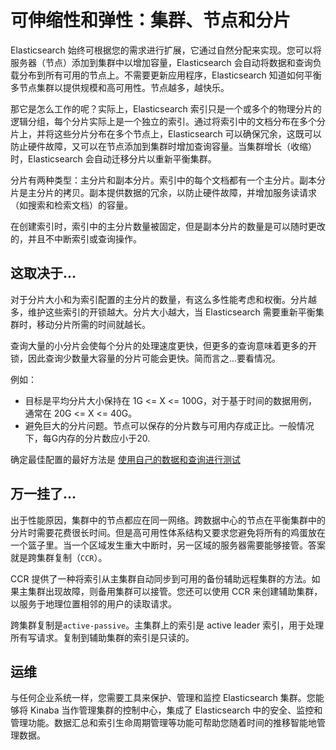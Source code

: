 # 可伸缩性和弹性：集群、节点和分片

Elasticsearch 始终可根据您的需求进行扩展，它通过自然分配来实现。您可以将服务器（节点）添加到集群中以增加容量，Elasticsearch 会自动将数据和查询负载分布到所有可用的节点上。不需要更新应用程序，Elasticsearch 知道如何平衡多节点集群以提供规模和高可用性。节点越多，越快乐。

那它是怎么工作的呢？实际上，Elasticsearch 索引只是一个或多个的物理分片的逻辑分组，每个分片实际上是一个独立的索引。通过将索引中的文档分布在多个分片上，并将这些分片分布在多个节点上，Elasticsearch 可以确保冗余，这既可以防止硬件故障，又可以在节点添加到集群时增加查询容量。当集群增长（收缩）时，Elasticsearch 会自动迁移分片以重新平衡集群。

分片有两种类型：主分片和副本分片。索引中的每个文档都有一个主分片。副本分片是主分片的拷贝。副本提供数据的冗余，以防止硬件故障，并增加服务读请求（如搜索和检索文档）的容量。

在创建索引时，索引中的主分片数量被固定，但是副本分片的数量是可以随时更改的，并且不中断索引或查询操作。

## 这取决于...

对于分片大小和为索引配置的主分片的数量，有这么多性能考虑和权衡。分片越多，维护这些索引的开锁越大。分片大小越大，当 Elasticsearch 需要重新平衡集群时，移动分片所需的时间就越长。

查询大量的小分片会使每个分片的处理速度更快，但更多的查询意味着更多的开锁，因此查询少数量大容量的分片可能会更快。简而言之...要看情况。

例如：
- 目标是平均分片大小保持在 1G <= X <= 100G，对于基于时间的数据用例，通常在 20G <= X <= 40G。
- 避免巨大的分片问题。节点可以保存的分片数与可用内存成正比。一般情况下，每G内存的分片数应小于20.

确定最佳配置的最好方法是 [使用自己的数据和查询进行测试](https://www.elastic.co/cn/elasticon/conf/2016/sf/quantitative-cluster-sizing)

## 万一挂了...

出于性能原因，集群中的节点都应在同一网络。跨数据中心的节点在平衡集群中的分片时需要花费很长时间。但是高可用性体系结构又要求您避免将所有的鸡蛋放在一个篮子里。当一个区域发生重大中断时，另一区域的服务器需要能够接管。答案就是跨集群复制（`CCR`）。

CCR 提供了一种将索引从主集群自动同步到可用的备份辅助远程集群的方法。如果主集群出现故障，则备用集群可以接管。您还可以使用 CCR 来创建辅助集群，以服务于地理位置相邻的用户的读取请求。

跨集群复制是`active-passive`。主集群上的索引是 active leader 索引，用于处理所有写请求。复制到辅助集群的索引是只读的。

## 运维

与任何企业系统一样，您需要工具来保护、管理和监控 Elasticsearch 集群。您能够将 Kinaba 当作管理集群的控制中心，集成了 Elasticsearch 中的安全、监控和管理功能。数据汇总和索引生命周期管理等功能可帮助您随着时间的推移智能地管理数据。